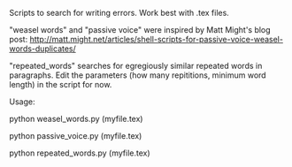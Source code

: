 Scripts to search for writing errors.
Work best with .tex files.

"weasel words" and "passive voice" were inspired by Matt Might's blog post:
http://matt.might.net/articles/shell-scripts-for-passive-voice-weasel-words-duplicates/

"repeated_words" searches for egregiously similar repeated words in paragraphs.
Edit the parameters (how many repititions, minimum word length) in the script for now.

Usage:

python weasel_words.py (myfile.tex)

python passive_voice.py (myfile.tex)

python repeated_words.py (myfile.tex)
